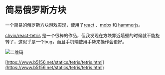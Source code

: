 # 简易俄罗斯方块	
一个简易的俄罗斯方块游戏实现，使用了[react](https://github.com/facebook/react) 、[mobx](https://github.com/mobxjs/mobx) 和 [hammerjs](http://hammerjs.github.io/)。

[chvin/react-tetris](https://github.com/chvin/react-tetris) 是一个很棒的作品，但我发现在方块靠近墙壁的时候就不能旋转了，这似乎是一个bug，而且手机端使用手势来操作会更好。



![二维码](https://www.b5156.net/statics/tetris/tetris.png)

[https://www.b5156.net/statics/tetris/tetris.html](https://www.b5156.net/statics/tetris/tetris.html)

